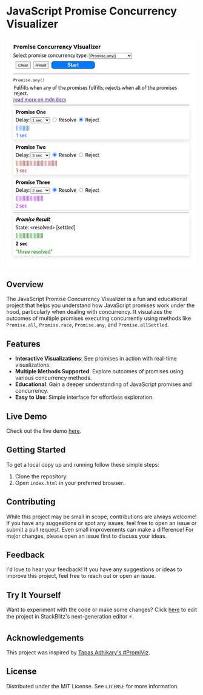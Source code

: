 # JavaScript Promise Concurrency Visualizer

![Project Image](./assets/Screenshot.png)

## Overview

The JavaScript Promise Concurrency Visualizer is a fun and educational project that helps you understand how JavaScript promises work under the hood, particularly when dealing with concurrency. It visualizes the outcomes of multiple promises executing concurrently using methods like `Promise.all`, `Promise.race`, `Promise.any`, and `Promise.allSettled`.

## Features

- **Interactive Visualizations**: See promises in action with real-time visualizations.
- **Multiple Methods Supported**: Explore outcomes of promises using various concurrency methods.
- **Educational**: Gain a deeper understanding of JavaScript promises and concurrency.
- **Easy to Use**: Simple interface for effortless exploration.

## Live Demo

Check out the live demo [here](https://js-promise-vis.netlify.app/).

## Getting Started

To get a local copy up and running follow these simple steps:

1. Clone the repository.
2. Open `index.html` in your preferred browser.


## Contributing

While this project may be small in scope, contributions are always welcome! If you have any suggestions or spot any issues, feel free to open an issue or submit a pull request. Even small improvements can make a difference! For major changes, please open an issue first to discuss your ideas.


## Feedback

I'd love to hear your feedback! If you have any suggestions or ideas to improve this project, feel free to reach out or open an issue.

## Try It Yourself

Want to experiment with the code or make some changes? Click [here](https://stackblitz.com/~/github.com/yamsun/Javascript-promise-concurrency-visualizer) to edit the project in StackBlitz's next-generation editor ⚡️.


## Acknowledgements

This project was inspired by [Tapas Adhikary's #PromiViz](https://promiviz.vercel.app/).

## License

Distributed under the MIT License. See `LICENSE` for more information.
